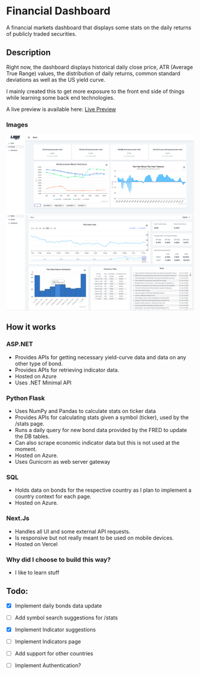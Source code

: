 # Financial Dashboard

A financial markets dashboard that displays some stats on the daily returns of publicly traded securities.

## Description

Right now, the dashboard displays historical daily close price, ATR (Average True Range) values, the 
distribution of daily returns, common standard deviations as well as the US yield curve.

I mainly created this to get more exposure to the front end side of things while learning some back end technologies.

A live preview is available here: [Live Preview](https://correl-frontend.vercel.app/stats)

### Images

![img_1.png](img_1.png)
![img.png](img.png)

## How it works

### ASP.NET
* Provides APIs for getting necessary yield-curve data and data on any other type of bond.
* Provides APIs for retrieving indicator data.
* Hosted on Azure
* Uses .NET Minimal API

### Python Flask
* Uses NumPy and Pandas to calculate stats on ticker data
* Provides APIs for calculating stats given a symbol (ticker), used by the /stats page.
* Runs a daily query for new bond data provided by the FRED to update the DB tables.
* Can also scrape economic indicator data but this is not used at the moment.
* Hosted on Azure.
* Uses Gunicorn as web server gateway

### SQL
* Holds data on bonds for the respective country as I plan to implement a country context for each page.
* Hosted on Azure.

### Next.Js
* Handles all UI and some external API requests.
* Is responsive but not really meant to be used on mobile devices.
* Hosted on Vercel

### Why did I choose to build this way?
* I like to learn stuff

## Todo:
- [x] Implement daily bonds data update
- [ ] Add symbol search suggestions for /stats
- [x] Implement Indicator suggestions
- [ ] Implement Indicators page
- [ ] Add support for other countries
- [ ] Implement Authentication?

